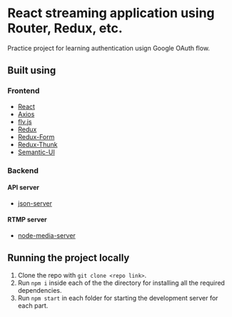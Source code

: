 # React streaming application using Router, Redux, etc.

Practice project for learning authentication usign Google OAuth flow.

## Built using

### Frontend

* [React](https://reactjs.org/)
* [Axios](https://axios-http.com/)
* [flv.js](https://github.com/bilibili/flv.js)
* [Redux](https://redux.js.org/)
* [Redux-Form](https://redux-form.com/8.3.0/)
* [Redux-Thunk](https://github.com/reduxjs/redux-thunk)
* [Semantic-UI](https://semantic-ui.com/)

### Backend

#### API server

* [json-server](https://www.npmjs.com/package/json-server)

#### RTMP server

* [node-media-server](https://github.com/medooze/media-server-node)

## Running the project locally

1. Clone the repo with `git clone <repo link>`.
2. Run `npm i` inside each of the the directory for installing all the required dependencies.
3. Run `npm start` in each folder for starting the development server for each part.
